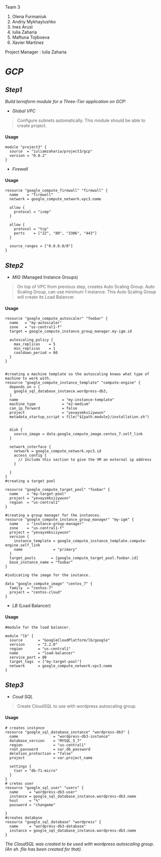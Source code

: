  Team 3 
1. Olena Furmaniuk
2. Andriy Mykhaylushko
3. Ines Arust
4. Iulia Zaharia
5. Maftuna Tojiboeva
6. Xavier Martinez

Project Manager : Iulia Zaharia
# _GCP_
## _Step1_
_Build  terraform module  for a Three-Tier application on GCP:_
- _Global VPC_
> Configure  subnets  automatically. 
> This module  should  be able to create  project.  

#### Usage
```
module "project3" {
  source  = "iuliamzaharia/project3/gcp"
  version = "0.0.2"
}
```

- _Firewall_
#### Usage
```
resource "google_compute_firewall" "firewall" {
  name    = "firewall"
  network = google_compute_network.vpc3.name

  allow {
    protocol = "icmp"
  }

  allow {
    protocol = "tcp"
    ports    = ["22", "80", "3306", "443"]
  }

  source_ranges = ["0.0.0.0/0"] 
}
```

## _Step2_
- _MIG_  (Managed Instance Groups)
> On  top  of VPC  from  previous  step, creates Auto  Scaling  Group. 
> Auto Scaling  Group, can  use  minimum  1 instance. 
> This  Auto  Scaling  Group  will create  its  Load  Balancer. 
#### Usage
```
resource "google_compute_autoscaler" "foobar" {
  name   = "my-autoscaler"
  zone   = "us-central1-f"
  target = google_compute_instance_group_manager.my-igm.id

  autoscaling_policy {
    max_replicas    = 5
    min_replicas    = 1
    cooldown_period = 60
  }
}


#creating a machine template so the autoscaling knows what type of machine to work with.
resource "google_compute_instance_template" "compute-engine" {
  depends_on = [
    google_sql_database_instance.wordpress-db3,
  ]
  name                    = "my-instance-template"
  machine_type            = "e2-medium"
  can_ip_forward          = false
  project                 = "yevaysmksiiywuxn"
  metadata_startup_script = file("${path.module}/installation.sh")


  disk {
    source_image = data.google_compute_image.centos_7.self_link
  }

  network_interface {
    network = google_compute_network.vpc3.id
    access_config {
      // Include this section to give the VM an external ip address
    }

  }
}
#creating a target pool

resource "google_compute_target_pool" "foobar" {
  name    = "my-target-pool"
  project = "yevaysmksiiywuxn"
  region  = "us-central1"
}

#creating a group manager for the instances.
resource "google_compute_instance_group_manager" "my-igm" {
  name    = "instance-group-manager"
  zone    = "us-central1-f"
  project = "yevaysmksiiywuxn"
  version {
    instance_template = google_compute_instance_template.compute-engine.self_link
    name              = "primary"
  }
  target_pools       = [google_compute_target_pool.foobar.id]
  base_instance_name = "foobar"
}

#indicating the image for the instance.

data "google_compute_image" "centos_7" {
  family  = "centos-7"
  project = "centos-cloud"
}
```
- _LB_ (Load Balancer)
#### Usage
```
#module for the load balancer.

module "lb" {
  source       = "GoogleCloudPlatform/lb/google"
  version      = "2.2.0"
  region       = "us-central1"
  name         = "load-balancer"
  service_port = 80
  target_tags  = ["my-target-pool"]
  network      = google_compute_network.vpc3.name
}

```
## _Step3_
 - _Coud SQL_
> Create  CloudSQL  to use with wordpress  autoscaling group.
#### Usage
```
# creates instance
resource "google_sql_database_instance" "wordpress-db3" {
  name                = "wordpress-db3-instance"
  database_version    = "MYSQL_5_7"
  region              = "us-central1"
  root_password       = var.db_password
  deletion_protection = "false"
  project             = var.project_name

  settings {
    tier = "db-f1-micro"
  }
}
# cretes user
resource "google_sql_user" "users" {
  name     = "wordpress-db3-user"
  instance = google_sql_database_instance.wordpress-db3.name
  host     = "%"
  password = "changeme"

}
#creates database
resource "google_sql_database" "wordpress" {
  name     = "wordpress-db3-database"
  instance = google_sql_database_instance.wordpress-db3.name
}
```
_The CloudSQL was created to be used with wordpress autoscaling group. (An sh. file has been created for that)._







